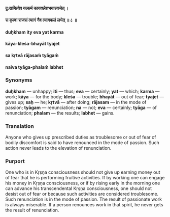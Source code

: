 #### दु:खमित्येव यत्कर्म कायक्लेशभयात्त्यजेत् ।
#### स कृत्वा राजसं त्यागं नैव त्यागफलं लभेत् ॥ ८ ॥

#### duḥkham ity eva yat karma
#### kāya-kleśa-bhayāt tyajet
#### sa kṛtvā rājasaṁ tyāgaṁ
#### naiva tyāga-phalaṁ labhet

### Synonyms

**duḥkham** — unhappy; **iti** — thus; **eva** — certainly; **yat** — which; **karma** — work; **kāya** — for the body; **kleśa** — trouble; **bhayāt** — out of fear; **tyajet** — gives up; **saḥ** — he; **kṛtvā** — after doing; **rājasam** — in the mode of passion; **tyāgam** — renunciation; **na** — not; **eva** — certainly; **tyāga** — of renunciation; **phalam** — the results; **labhet** — gains.

### Translation

Anyone who gives up prescribed duties as troublesome or out of fear of bodily discomfort is said to have renounced in the mode of passion. Such action never leads to the elevation of renunciation.

### Purport

One who is in Kṛṣṇa consciousness should not give up earning money out of fear that he is performing fruitive activities. If by working one can engage his money in Kṛṣṇa consciousness, or if by rising early in the morning one can advance his transcendental Kṛṣṇa consciousness, one should not desist out of fear or because such activities are considered troublesome. Such renunciation is in the mode of passion. The result of passionate work is always miserable. If a person renounces work in that spirit, he never gets the result of renunciation.